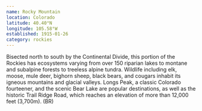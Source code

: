 ```yaml
---
name: Rocky Mountain
location: Colorado
latitude: 40.40°N
longitude: 105.58°W
established: 1915-01-26
category: rockies
---
```


Bisected north to south by the Continental Divide, this portion of the Rockies has ecosystems varying from over 150 riparian lakes to montane and subalpine forests to treeless alpine tundra. Wildlife including elk, moose, mule deer, bighorn sheep, black bears, and cougars inhabit its igneous mountains and glacial valleys. Longs Peak, a classic Colorado fourteener, and the scenic Bear Lake are popular destinations, as well as the historic Trail Ridge Road, which reaches an elevation of more than 12,000 feet (3,700m). (BR)
